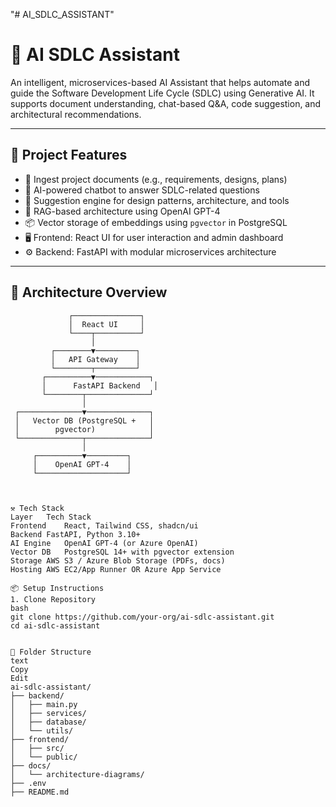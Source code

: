 "# AI_SDLC_ASSISTANT" 

# 🧠 AI SDLC Assistant

An intelligent, microservices-based AI Assistant that helps automate and guide the Software Development Life Cycle (SDLC) using Generative AI. It supports document understanding, chat-based Q&A, code suggestion, and architectural recommendations.

---

## 🚀 Project Features

- 📄 Ingest project documents (e.g., requirements, designs, plans)
- 💬 AI-powered chatbot to answer SDLC-related questions
- 📐 Suggestion engine for design patterns, architecture, and tools
- 🧠 RAG-based architecture using OpenAI GPT-4
- 📦 Vector storage of embeddings using `pgvector` in PostgreSQL
- 🖥️ Frontend: React UI for user interaction and admin dashboard
- ⚙️ Backend: FastAPI with modular microservices architecture

---

## 🧱 Architecture Overview

```text
             ┌───────────────┐
             │  React UI     │
             └────┬──────────┘
                  │
         ┌────────▼─────────┐
         │   API Gateway    │
         └────────┬─────────┘
       ┌──────────▼────────────┐
       │      FastAPI Backend   │
       └────────┬──────────────┘
                │
 ┌──────────────▼──────────────┐
 │   Vector DB (PostgreSQL +   │
 │        pgvector)            │
 └──────────────┬──────────────┘
                │
     ┌──────────▼─────────┐
     │    OpenAI GPT-4    │
     └────────────────────┘



⚒️ Tech Stack
Layer	Tech Stack
Frontend	React, Tailwind CSS, shadcn/ui
Backend	FastAPI, Python 3.10+
AI Engine	OpenAI GPT-4 (or Azure OpenAI)
Vector DB	PostgreSQL 14+ with pgvector extension
Storage	AWS S3 / Azure Blob Storage (PDFs, docs)
Hosting	AWS EC2/App Runner OR Azure App Service

📦 Setup Instructions
1. Clone Repository
bash
git clone https://github.com/your-org/ai-sdlc-assistant.git
cd ai-sdlc-assistant


📁 Folder Structure
text
Copy
Edit
ai-sdlc-assistant/
├── backend/
│   ├── main.py
│   ├── services/
│   ├── database/
│   └── utils/
├── frontend/
│   ├── src/
│   └── public/
├── docs/
│   └── architecture-diagrams/
├── .env
├── README.md

